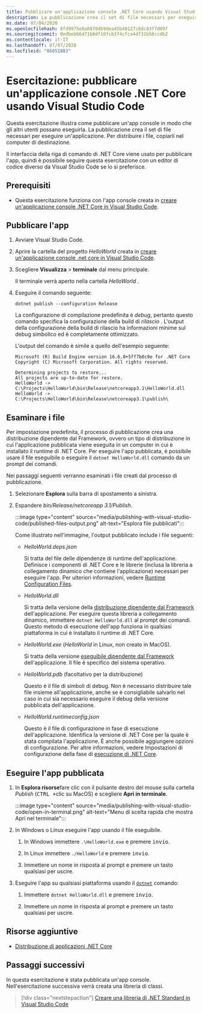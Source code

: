 ```yaml
---
title: Pubblicare un'applicazione console .NET Core usando Visual Studio Code
description: La pubblicazione crea il set di file necessari per eseguire un'applicazione .NET Core.
ms.date: 07/04/2020
ms.openlocfilehash: 8fd9975e8a88704b9dea45b40127c8dc03f7d09f
ms.sourcegitcommit: 0edbeb66d71b8df10fcb374cfca4d731b58ccdb2
ms.contentlocale: it-IT
ms.lasthandoff: 07/07/2020
ms.locfileid: "86051883"
---
```

# <a name="tutorial-publish-a-net-core-console-application-using-visual-studio-code"></a>Esercitazione: pubblicare un'applicazione console .NET Core usando Visual Studio Code

Questa esercitazione illustra come pubblicare un'app console in modo che gli altri utenti possano eseguirla. La pubblicazione crea il set di file necessari per eseguire un'applicazione. Per distribuire i file, copiarli nel computer di destinazione.

Il interfaccia della riga di comando di .NET Core viene usato per pubblicare l'app, quindi è possibile seguire questa esercitazione con un editor di codice diverso da Visual Studio Code se lo si preferisce.

## <a name="prerequisites"></a>Prerequisiti

- Questa esercitazione funziona con l'app console creata in [creare un'applicazione console .NET Core in Visual Studio Code](with-visual-studio-code.md).

## <a name="publish-the-app"></a>Pubblicare l'app

1. Avviare Visual Studio Code.

1. Aprire la cartella del progetto *HelloWorld* creata in [creare un'applicazione console .net core in Visual Studio Code](with-visual-studio-code.md).

1. Scegliere **Visualizza**  >  **terminale** dal menu principale.

   Il terminale verrà aperto nella cartella *HelloWorld* .

1. Eseguire il comando seguente:

   ```dotnetcli
   dotnet publish --configuration Release
   ```

   La configurazione di compilazione predefinita è *debug*, pertanto questo comando specifica la configurazione della build di *rilascio* . L'output della configurazione della build di rilascio ha informazioni minime sul debug simbolico ed è completamente ottimizzato.

   L'output del comando è simile a quello dell'esempio seguente:

   ```
   Microsoft (R) Build Engine version 16.6.0+5ff7b0c9e for .NET Core
   Copyright (C) Microsoft Corporation. All rights reserved.

   Determining projects to restore...
   All projects are up-to-date for restore.
   HelloWorld -> C:\Projects\HelloWorld\bin\Release\netcoreapp3.1\HelloWorld.dll
   HelloWorld -> C:\Projects\HelloWorld\bin\Release\netcoreapp3.1\publish\
   ```

## <a name="inspect-the-files"></a>Esaminare i file

Per impostazione predefinita, il processo di pubblicazione crea una distribuzione dipendente dal Framework, ovvero un tipo di distribuzione in cui l'applicazione pubblicata viene eseguita in un computer in cui è installato il runtime di .NET Core. Per eseguire l'app pubblicata, è possibile usare il file eseguibile o eseguire il `dotnet HelloWorld.dll` comando da un prompt dei comandi.

Nei passaggi seguenti verranno esaminati i file creati dal processo di pubblicazione.

1. Selezionare **Esplora** sulla barra di spostamento a sinistra.

1. Espandere *bin/Release/netcoreapp 3.1/Publish*.

   :::image type="content" source="media/publishing-with-visual-studio-code/published-files-output.png" alt-text="Esplora file pubblicati":::

   Come illustrato nell'immagine, l'output pubblicato include i file seguenti:

   * *HelloWorld.deps.json*

      Si tratta del file delle dipendenze di runtime dell'applicazione. Definisce i componenti di .NET Core e le librerie (inclusa la libreria a collegamento dinamico che contiene l'applicazione) necessari per eseguire l'app. Per ulteriori informazioni, vedere [Runtime Configuration Files](https://github.com/dotnet/cli/blob/85ca206d84633d658d7363894c4ea9d59e515c1a/Documentation/specs/runtime-configuration-file.md).

   * *HelloWorld.dll*

      Si tratta della versione della [distribuzione dipendente dal Framework](../deploying/deploy-with-cli.md#framework-dependent-deployment) dell'applicazione. Per eseguire questa libreria a collegamento dinamico, immettere `dotnet HelloWorld.dll` al prompt dei comandi. Questo metodo di esecuzione dell'app funziona in qualsiasi piattaforma in cui è installato il runtime di .NET Core.

   * *HelloWorld.exe* (*HelloWorld* in Linux, non creato in MacOS).

      Si tratta della versione [eseguibile dipendente dal Framework](../deploying/deploy-with-cli.md#framework-dependent-executable) dell'applicazione. Il file è specifico del sistema operativo.

   * *HelloWorld.pdb* (facoltativo per la distribuzione)

      Questo è il file di simboli di debug. Non è necessario distribuire tale file insieme all'applicazione, anche se è consigliabile salvarlo nel caso in cui sia necessario eseguire il debug della versione pubblicata dell'applicazione.

   * *HelloWorld.runtimeconfig.json*

      Questo è il file di configurazione in fase di esecuzione dell'applicazione. Identifica la versione di .NET Core per la quale è stata compilata l'applicazione. È anche possibile aggiungere opzioni di configurazione. Per altre informazioni, vedere Impostazioni di configurazione della fase di [esecuzione di .NET Core](../run-time-config/index.md#runtimeconfigjson).

## <a name="run-the-published-app"></a>Eseguire l'app pubblicata

1. In **Esplora risorse**fare clic con il pulsante destro del mouse sulla cartella *Publish* (<kbd>CTRL +</kbd>clic su MacOS) e scegliere **Apri in terminale**.

   :::image type="content" source="media/publishing-with-visual-studio-code/open-in-terminal.png" alt-text="Menu di scelta rapida che mostra Apri nel terminale":::

1. In Windows o Linux eseguire l'app usando il file eseguibile.

   1. In Windows immettere `.\HelloWorld.exe` e premere <kbd>invio</kbd>.

   1. In Linux immettere `./HelloWorld` e premere <kbd>invio</kbd>.

   1. Immettere un nome in risposta al prompt e premere un tasto qualsiasi per uscire.

1. Eseguire l'app su qualsiasi piattaforma usando il [`dotnet`](../tools/dotnet.md) comando:

   1. Immettere `dotnet HelloWorld.dll` e premere <kbd>invio</kbd>.

   1. Immettere un nome in risposta al prompt e premere un tasto qualsiasi per uscire.

## <a name="additional-resources"></a>Risorse aggiuntive

- [Distribuzione di applicazioni .NET Core](../deploying/index.md)

## <a name="next-steps"></a>Passaggi successivi

In questa esercitazione è stata pubblicata un'app console. Nell'esercitazione successiva verrà creata una libreria di classi.

> [!div class="nextstepaction"]
> [Creare una libreria di .NET Standard in Visual Studio Code](library-with-visual-studio-code.md)
